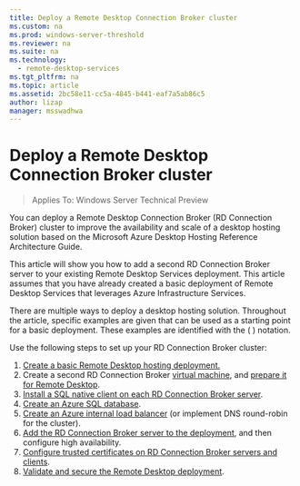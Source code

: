 ```yaml
---
title: Deploy a Remote Desktop Connection Broker cluster
ms.custom: na
ms.prod: windows-server-threshold
ms.reviewer: na
ms.suite: na
ms.technology: 
  - remote-desktop-services
ms.tgt_pltfrm: na
ms.topic: article
ms.assetid: 2bc58e11-cc5a-4845-b441-eaf7a5ab86c5
author: lizap
manager: msswadhwa
---
```

# Deploy a Remote Desktop Connection Broker cluster

>Applies To: Windows Server Technical Preview

You can deploy a Remote Desktop Connection Broker (RD Connection Broker) cluster to improve the availability and scale of a desktop hosting solution based on the Microsoft Azure Desktop Hosting Reference Architecture Guide.   
  
This article will show you how to add a second RD Connection Broker server to your existing Remote Desktop Services deployment. This article assumes that you have already created a basic deployment of Remote Desktop Services that leverages Azure Infrastructure Services.  
  
There are multiple ways to deploy a desktop hosting solution. Throughout the article, specific examples are given that can be used as a starting point for a basic deployment. These examples are identified with the ( ) notation.  
  
Use the following steps to set up your RD Connection Broker cluster:  
  
1. [Create a basic Remote Desktop hosting deployment.](Deploy-a-basic-desktop-hosting-environment-using-Azure-IaaS.md)  
2. Create a second RD Connection Broker [virtual machine](https://azure.microsoft.com/documentation/articles/virtual-machines-windows-hero-tutorial/), and [prepare it for Remote Desktop](Prepare-the-RD-Connection-Broker-VM-for-Remote-Desktop.md).  
3. [Install a SQL native client on each RD Connection Broker server](Install-SQL-native-client-on-each-RD-Connection-Broker-server.md).  
4. [Create an Azure SQL database](Create-an-Azure-SQL-database-for-the-RD-Connection-Broker.md).  
5. [Create an Azure internal load balancer](Create-an-Azure-internal-load-balancer-for-Remote-Desktop-deployment.md) (or implement DNS round-robin for the cluster).  
6. [Add the RD Connection Broker server to the deployment](Add-the-RD-Connection-Broker-server-to-the-deployment-and-configure-high-availability.md), and then configure high availability.  
7. [Configure trusted certificates on RD Connection Broker servers and clients](Configure-trusted-certificates-on-RD-Connection-Broker-servers-and-clients.md).  
8. [Validate and secure the Remote Desktop deployment](Validate-and-secure-your-Remote-Desktop-deployment.md).   


